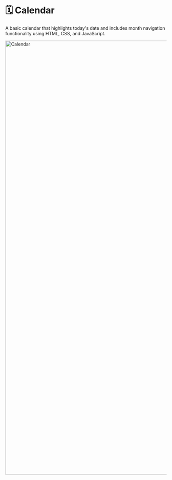 # 🗓️ Calendar

A basic calendar that highlights today's date and includes month navigation functionality using HTML, CSS, and JavaScript.

<img width="1357" alt="Calendar" src="https://github.com/user-attachments/assets/f4701ac4-0f39-4a25-acb8-600811b6018a">
